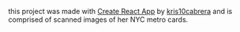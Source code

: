 this project was made with [Create React App](https://github.com/facebook/create-react-app) by [kris10cabrera](https://kristencabrera.com/) and is comprised of scanned images of her NYC metro cards. 